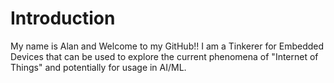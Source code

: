 # Introduction
My name is Alan and Welcome to my GitHub!! I am a Tinkerer for Embedded Devices that can be used to explore the current phenomena of "Internet of Things" and potentially for usage in AI/ML. 
